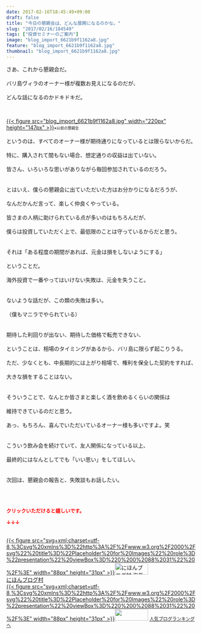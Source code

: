 ```yaml
---
date: 2017-02-16T18:45:49+09:00
draft: false
title: "今日の懇親会は、どんな展開になるのかな。"
slug: "2017/02/16/184549"
tags: ["投資セミナーのご案内"]
image: "blog_import_6621b9f1162a8.jpg"
feature: "blog_import_6621b9f1162a8.jpg"
thumbnail: "blog_import_6621b9f1162a8.jpg"
---
```

<p>さあ、これから懇親会だ。<br/><br/>バリ島ヴィラのオーナー様が複数お見えになるのだが、<br/><br/>どんな話になるのかドキドキだ。</p><p> </p><p><a href="blog_import_6621b9f22b1df.jpg">{{< figure src="blog_import_6621b9f1162a8.jpg" width="220px" height="147px" >}}</a><span style="font-size: 0.7em;">※以前の懇親会</span><br/><br/>というのは、すべてのオーナー様が期待通りになっているとは限らないからだ。<br/><br/>特に、購入されて間もない場合、想定通りの収益は出ていない。<br/><br/>皆さん、いろいろな思いがありながら毎回参加されているのだろう。<br/><br/><br/>とはいえ、僕らの懇親会に出ていただいた方はお分かりになるだろうが、<br/><br/>なんだかんだ言って、楽しく仲良くやっている。<br/><br/>皆さまの人柄に助けられている点が多いのはもちろんだが、<br/><br/>僕らは投資していただく上で、最低限のことは守っているからだと思う。<br/><br/><br/>それは「ある程度の期間があれば、元金は損をしないようにする」<br/><br/>ということだ。<br/><br/>海外投資で一番やってはいけない失敗は、元金を失うこと。<br/><br/><br/>ないような話だが、この類の失敗は多い。<br/><br/>（僕もマニラでやられている）<br/><br/><br/>期待した利回りが出ない、期待した価格で転売できない、<br/><br/>ということは、相場のタイミングがあるから、バリ島に限らず起こりうる。<br/><br/>ただ、少なくとも、中長期的には上がり相場で、権利を保全した契約をすれば、<br/><br/>大きな損をすることはない。<br/><br/><br/>そういうことで、なんとか皆さまと楽しく酒を飲めるくらいの関係は<br/><br/>維持できているのだと思う。<br/><br/>あっ、もちろん、喜んでいただいているオーナー様も多いですよ。笑<br/><br/><br/>こういう飲み会を続けていて、友人関係になっている以上、<br/><br/>最終的にはなんとしてでも「いい思い」をしてほしい。<br/><br/><br/>次回は、懇親会の報告と、失敗談もお話したい。</p><p><br/> </p><p><font color="#ff0000" size="2"><strong>クリックいただけると嬉しいです。</strong></font></p><p><font color="#ff0000" size="2"><strong>↓↓↓</strong></font></p><p><br/><a href="ranking.html?p_cid=01260127" target="_blank">{{< figure src="svg+xml;charset=utf-8,%3Csvg%20xmlns%3D%22http%3A%2F%2Fwww.w3.org%2F2000%2Fsvg%22%20title%3D%22Placeholder%20for%20Images%22%20role%3D%22presentation%22%20viewBox%3D%220%200%2088%2031%22%20%2F%3E" width="88px" height="31px" >}}<noscript><img alt="にほんブログ村 海外生活ブログ バリ島情報へ" border="0" height="31" src="https://img-proxy.blog-video.jp/images?url=http%3A%2F%2Foverseas.blogmura.com%2Fbali%2Fimg%2Fbali88_31.gif" width="88"></noscript></a><br/><a href="ranking.html?p_cid=01260127" target="_blank">にほんブログ村</a><br/><a href="link.php?1804582" title="人気ブログランキングへ">{{< figure src="svg+xml;charset=utf-8,%3Csvg%20xmlns%3D%22http%3A%2F%2Fwww.w3.org%2F2000%2Fsvg%22%20title%3D%22Placeholder%20for%20Images%22%20role%3D%22presentation%22%20viewBox%3D%220%200%2088%2031%22%20%2F%3E" width="88px" height="31px" >}}<noscript><img border="0" height="31" src="https://blog.with2.net/img/banner/banner_22.gif" width="88"></noscript></a> <a href="link.php?1804582" style="font-size: 12px;">人気ブログランキングへ</a></p> 


